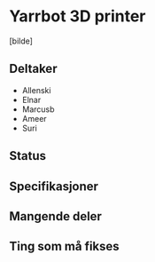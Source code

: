 # Yarrbot 3D printer
[bilde]

## Deltaker
- Allenski
- Elnar
- Marcusb
- Ameer
- Suri

## Status

## Specifikasjoner

## Mangende deler

## Ting som må fikses
